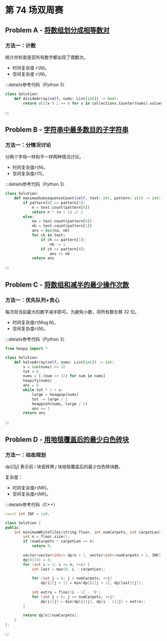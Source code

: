 # 第 74 场双周赛

## Problem A - [将数组划分成相等数对](https://leetcode.cn/problems/divide-array-into-equal-pairs/)

### 方法一：计数

统计并检查是否所有数字都出现了偶数次。

- 时间复杂度 $\mathcal{O}(N)$。
- 空间复杂度 $\mathcal{O}(N)$。

:::details参考代码（Python 3）

```python
class Solution:
    def divideArray(self, nums: List[int]) -> bool:
        return all(x % 2 == 0 for x in collections.Counter(nums).values())
```

:::

## Problem B - [字符串中最多数目的子字符串](https://leetcode.cn/problems/maximize-number-of-subsequences-in-a-string/)

### 方法一：分情况讨论

分两个字母一样和不一样两种情况讨论。

- 时间复杂度$\mathcal{O}(N)$。
- 空间复杂度$\mathcal{O}(1)$。

:::details参考代码（Python 3）

```python
class Solution:
    def maximumSubsequenceCount(self, text: str, pattern: str) -> int:
        if pattern[0] == pattern[1]:
            n = text.count(pattern[0])
            return n * (n + 1) // 2
        else:
            na = text.count(pattern[0])
            nb = text.count(pattern[1])
            ans = max(na, nb)
            for ch in text:
                if ch == pattern[1]:
                    nb -= 1
                if ch == pattern[0]:
                    ans += nb
            return ans
```

:::

## Problem C - [将数组和减半的最少操作次数](https://leetcode.cn/problems/minimum-operations-to-halve-array-sum/)

### 方法一：优先队列+贪心

每次将当前最大的数字减半即可。为避免小数，将所有数左移 32 位。

- 时间复杂度$\mathcal{O}(N\log N)$。
- 空间复杂度$\mathcal{O}(N)$。

:::details参考代码（Python 3）

```python
from heapq import *

class Solution:
    def halveArray(self, nums: List[int]) -> int:
        s = sum(nums) << 32
        tot = 0
        nums = [-(num << 32) for num in nums]
        heapify(nums)
        ans = 0
        while tot * 2 < s:
            large = heappop(nums)
            tot -= large / 2
            heappush(nums, large / 2)
            ans += 1
        return ans
```

:::

## Problem D - [用地毯覆盖后的最少白色砖块](https://leetcode.cn/problems/minimum-white-tiles-after-covering-with-carpets/)

### 方法一：动态规划

$dp[i][j]$ 表示前 $i$ 块瓷砖用 $j$ 块地毯覆盖后的最少白色砖块数。

复杂度：

- 时间复杂度$\mathcal{O}(NK)$。
- 空间复杂度$\mathcal{O}(NK)$。

:::details参考代码（C++）

```cpp
const int INF = 1e9;

class Solution {
public:
    int minimumWhiteTiles(string floor, int numCarpets, int carpetLen) {
        int n = floor.size();
        if (numCarpets * carpetLen >= n)
            return 0;
        
        vector<vector<int>> dp(n + 1, vector<int>(numCarpets + 1, INF));
        dp[0][0] = 0;
        for (int i = 1; i <= n; ++i) {
            int last = max(0, i - carpetLen);
            
            for (int j = 0; j < numCarpets; ++j)
                dp[i][j + 1] = min(dp[i][j + 1], dp[last][j]);
            
            int extra = floor[i - 1] - '0';
            for (int j = 0; j <= numCarpets; ++j)
                dp[i][j] = min(dp[i][j], dp[i - 1][j] + extra);
        }
        
        return dp[n][numCarpets];
    }
};
```

:::

